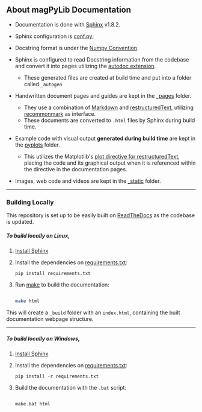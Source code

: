 ## About magPyLib Documentation

- Documentation is done with [Sphinx](http://www.sphinx-doc.org/en/master/) v1.8.2.
- Sphinx configuration is [conf.py](./conf.py);
- Docstring format is under the [Numpy Convention](https://sphinxcontrib-napoleon.readthedocs.io/en/latest/example_numpy.html).
- Sphinx is configured to read Docstring information from the codebase and convert it into pages utilizing the [autodoc extension](http://www.sphinx-doc.org/en/master/usage/extensions/autodoc.html). 
   
  - These generated files are created at build time and put into a folder called `_autogen`

- Handwritten document pages and guides are kept in the [_pages](./_pages) folder.
  - They use a combination of [Markdown](https://commonmark.org/help/) and [restructuredText](http://docutils.sourceforge.net/docs/ref/rst/directives.html), utilizing [recommonmark](https://github.com/rtfd/recommonmark) as interface.
  - These documents are converted to `.html` files by Sphinx during build time.

- Example code with visual output **generated during build time** are kept in the [pyplots](./pyplots) folder.
  - This utilizes the Matplotlib's [plot directive for restructuredText](https://matplotlib.org/devel/plot_directive.html), placing the code and its graphical output when it is referenced within the directive in the documentation pages.

- Images, web code and videos are kept in the [_static](./_static) folder.

---

### Building Locally

This repository is set up to be easily built on [ReadTheDocs](https://readthedocs.org/) as the codebase is updated. 

##### To build locally on Linux, 

1. [Install Sphinx](http://www.sphinx-doc.org/en/master/usage/installation.html) 
2. Install the dependencies on [requirements.txt](./requirements.txt):
    ```
    pip install requirements.txt
    ```


3. Run [make](http://man7.org/linux/man-pages/man1/make.1.html) to build the documentation:

    ```bash

    make html
    ```

This will create a `_build` folder with an `index.html`, containing the built documentation webpage structure.

---

##### To build locally on Windows,

1. [Install Sphinx](http://www.sphinx-doc.org/en/master/usage/installation.html) 
2. Install the dependencies on [requirements.txt](./requirements.txt):
    ```
    pip install -r requirements.txt
    ```

3. Build the documentation with the `.bat` script:

    ```bash

    make.bat html
    ```

